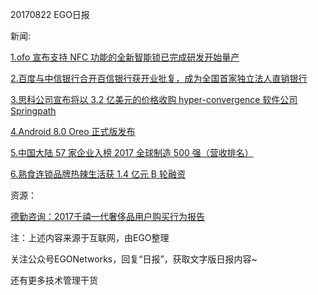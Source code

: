 20170822 EGO日报

新闻:

[1.ofo 宣布支持 NFC 功能的全新智能锁已完成研发开始量产](http://tech.qq.com/a/20170822/023776.htm)

[2.百度与中信银行合开百信银行获开业批复，成为全国首家独立法人直销银行](http://www.tmtpost.com/2757579.html)

[3.思科公司宣布将以 3.2 亿美元的价格收购 hyper-convergence 软件公司 Springpath](http://www.ctocio.com/ccnews/24816.html)

[4.Android 8.0 Oreo 正式版发布](http://36kr.com/p/5089245.html)

[5.中国大陆 57 家企业入榜 2017 全球制造 500 强（营收排名）](http://finance.chinanews.com/cj/2017/08-22/8310967.shtml)

[6.熟食连锁品牌热辣生活获 1.4 亿元 B 轮融资](http://tech.qq.com/a/20170822/027002.htm)

资源：

[德勤咨询：2017千禧一代奢侈品用户购买行为报告](http://www.199it.com/archives/625432.html)

注：上述内容来源于互联网，由EGO整理

关注公众号EGONetworks，回复“日报”，获取文字版日报内容~

还有更多技术管理干货
